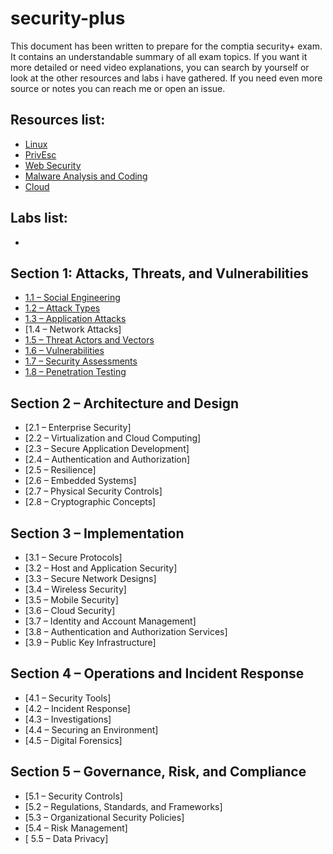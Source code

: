 # security-plus

This document has been written to prepare for the comptia security+ exam. It contains an understandable summary of all exam topics. If you want it more detailed or need video explanations, you can search by yourself or look at the other resources and labs i have gathered. If you need even more source or notes you can reach me or open an issue.

## Resources list:
- [Linux](https://github.com/beyzadp/cybersec-and-dev-resources#linux)
- [PrivEsc](https://github.com/beyzadp/cybersec-and-dev-resources#privesc)
- [Web Security](https://github.com/beyzadp/cybersec-and-dev-resources#web-security)
- [Malware Analysis and Coding](https://github.com/beyzadp/cybersec-and-dev-resources#malware-analysis-and-coding)
- [Cloud](https://github.com/beyzadp/cybersec-and-dev-resources#cloud)

## Labs list:
- 

## Section 1: Attacks, Threats, and Vulnerabilities
- [1.1 – Social Engineering](https://github.com/beyzadp/security-plus/blob/main/securityplus.md#11--social-engineering)
- [1.2 – Attack Types](https://github.com/beyzadp/security-plus/blob/main/securityplus.md#12--attack-types)
- [1.3 – Application Attacks](https://github.com/beyzadp/security-plus/blob/main/securityplus.md#13--application-attacks)
- [1.4 – Network Attacks] <!-- (https://github.com/beyzadp/security-plus/blob/main/securityplus.md#14--network-attacks)% -->
- [1.5 – Threat Actors and Vectors](https://github.com/beyzadp/security-plus/blob/main/securityplus.md#15--threat-actors-and-vectors)
- [1.6 – Vulnerabilities](https://github.com/beyzadp/security-plus/blob/main/securityplus.md#16--vulnerabilities)
- [1.7 – Security Assessments](https://github.com/beyzadp/security-plus/blob/main/securityplus.md#17--security-assessments)
- [1.8 – Penetration Testing](https://github.com/beyzadp/security-plus/blob/main/securityplus.md#18--penetration-testing)

## Section 2 – Architecture and Design
- [2.1 – Enterprise Security]
- [2.2 – Virtualization and Cloud Computing]
- [2.3 – Secure Application Development]
- [2.4 – Authentication and Authorization]
- [2.5 – Resilience]
- [2.6 – Embedded Systems]
- [2.7 – Physical Security Controls]
- [2.8 – Cryptographic Concepts]


## Section 3 – Implementation
- [3.1 – Secure Protocols]
- [3.2 – Host and Application Security]
- [3.3 – Secure Network Designs]
- [3.4 – Wireless Security]
- [3.5 – Mobile Security]
- [3.6 – Cloud Security]
- [3.7 – Identity and Account Management]
- [3.8 – Authentication and Authorization Services]
- [3.9 – Public Key Infrastructure]



## Section 4 – Operations and Incident Response
- [4.1 – Security Tools]
- [4.2 – Incident Response]
- [4.3 – Investigations]
- [4.4 – Securing an Environment]
- [4.5 – Digital Forensics]


## Section 5 – Governance, Risk, and Compliance
- [5.1 – Security Controls]
- [5.2 – Regulations, Standards, and Frameworks]
- [5.3 – Organizational Security Policies]
- [5.4 – Risk Management]
- [ 5.5 – Data Privacy]
